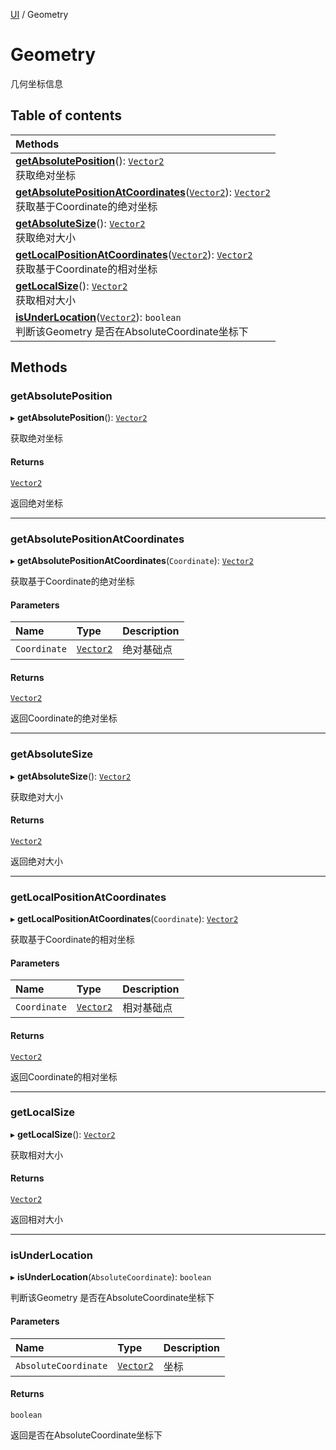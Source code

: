 [UI](../modules/UI.UI.md) / Geometry

# Geometry <Badge type="tip" text="Class" /> <Score text="Geometry" />

几何坐标信息

## Table of contents

| Methods |
| :-----|
| **[getAbsolutePosition](UI.Geometry.md#getabsoluteposition)**(): [`Vector2`](Type.Vector2.md) <br> 获取绝对坐标|
| **[getAbsolutePositionAtCoordinates](UI.Geometry.md#getabsolutepositionatcoordinates)**([`Vector2`](Type.Vector2.md)): [`Vector2`](Type.Vector2.md) <br> 获取基于Coordinate的绝对坐标|
| **[getAbsoluteSize](UI.Geometry.md#getabsolutesize)**(): [`Vector2`](Type.Vector2.md) <br> 获取绝对大小|
| **[getLocalPositionAtCoordinates](UI.Geometry.md#getlocalpositionatcoordinates)**([`Vector2`](Type.Vector2.md)): [`Vector2`](Type.Vector2.md) <br> 获取基于Coordinate的相对坐标|
| **[getLocalSize](UI.Geometry.md#getlocalsize)**(): [`Vector2`](Type.Vector2.md) <br> 获取相对大小|
| **[isUnderLocation](UI.Geometry.md#isunderlocation)**([`Vector2`](Type.Vector2.md)): `boolean` <br> 判断该Geometry 是否在AbsoluteCoordinate坐标下|

## Methods

### getAbsolutePosition <Score text="getAbsolutePosition" /> 

▸ **getAbsolutePosition**(): [`Vector2`](Type.Vector2.md) <Badge type="tip" text="other" />

获取绝对坐标


#### Returns

[`Vector2`](Type.Vector2.md)

返回绝对坐标

___

### getAbsolutePositionAtCoordinates <Score text="getAbsolutePositionAtCoordinates" /> 

▸ **getAbsolutePositionAtCoordinates**(`Coordinate`): [`Vector2`](Type.Vector2.md) <Badge type="tip" text="other" />

获取基于Coordinate的绝对坐标


#### Parameters

| Name | Type | Description |
| :------ | :------ | :------ |
| `Coordinate` | [`Vector2`](Type.Vector2.md) | 绝对基础点 |

#### Returns

[`Vector2`](Type.Vector2.md)

返回Coordinate的绝对坐标

___

### getAbsoluteSize <Score text="getAbsoluteSize" /> 

▸ **getAbsoluteSize**(): [`Vector2`](Type.Vector2.md) <Badge type="tip" text="other" />

获取绝对大小


#### Returns

[`Vector2`](Type.Vector2.md)

返回绝对大小

___

### getLocalPositionAtCoordinates <Score text="getLocalPositionAtCoordinates" /> 

▸ **getLocalPositionAtCoordinates**(`Coordinate`): [`Vector2`](Type.Vector2.md) <Badge type="tip" text="other" />

获取基于Coordinate的相对坐标


#### Parameters

| Name | Type | Description |
| :------ | :------ | :------ |
| `Coordinate` | [`Vector2`](Type.Vector2.md) | 相对基础点 |

#### Returns

[`Vector2`](Type.Vector2.md)

返回Coordinate的相对坐标

___

### getLocalSize <Score text="getLocalSize" /> 

▸ **getLocalSize**(): [`Vector2`](Type.Vector2.md) <Badge type="tip" text="other" />

获取相对大小


#### Returns

[`Vector2`](Type.Vector2.md)

返回相对大小

___

### isUnderLocation <Score text="isUnderLocation" /> 

▸ **isUnderLocation**(`AbsoluteCoordinate`): `boolean` <Badge type="tip" text="other" />

判断该Geometry 是否在AbsoluteCoordinate坐标下


#### Parameters

| Name | Type | Description |
| :------ | :------ | :------ |
| `AbsoluteCoordinate` | [`Vector2`](Type.Vector2.md) | 坐标 |

#### Returns

`boolean`

返回是否在AbsoluteCoordinate坐标下
